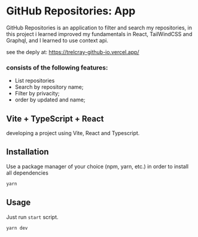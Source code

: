 # GitHub Repositories: App

GitHub Repositories is an application to filter and search my repositories, in this project i learned improved my fundamentals in React, TailWindCSS and Graphql, and I learned to use context api.

see the deply at: https://trelcray-github-io.vercel.app/

### consists of the following features:

- List repositories
- Search by repository name;
- Filter by privacity;
- order by updated and name;

## Vite + TypeScript + React

developing a project using Vite, React and Typescript.

## Installation

Use a package manager of your choice (npm, yarn, etc.) in order to install all dependencies

```bash
yarn
```

## Usage

Just run `start` script.

```bash
yarn dev
```

